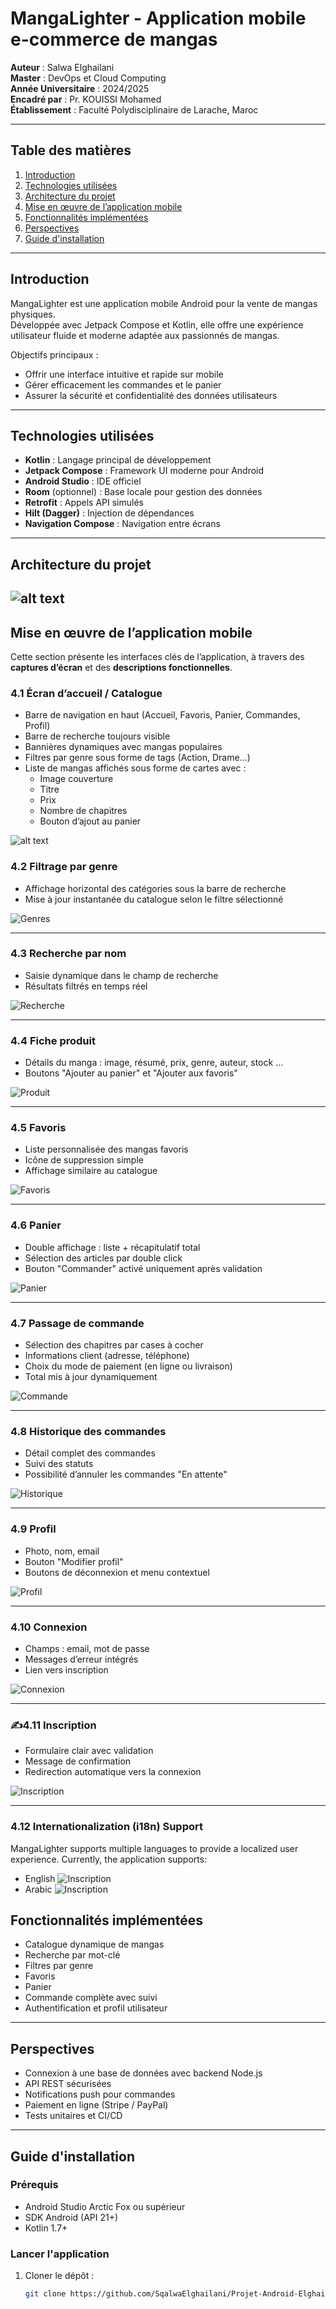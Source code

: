 # MangaLighter - Application mobile e-commerce de mangas

**Auteur** : Salwa Elghailani  
**Master** : DevOps et Cloud Computing  
**Année Universitaire** : 2024/2025  
**Encadré par** : Pr. KOUISSI Mohamed  
**Établissement** : Faculté Polydisciplinaire de Larache, Maroc  

---

## Table des matières
1. [Introduction](#introduction)
2. [Technologies utilisées](#technologies-utilisées)
3. [Architecture du projet](#architecture-du-projet)
4. [Mise en œuvre de l’application mobile](#mise-en-œuvre-de-lapplication-mobile)
4. [Fonctionnalités implémentées](#fonctionnalités-implémentées)
5. [Perspectives](#perspectives)
6. [Guide d'installation](#guide-dinstallation)

---

## Introduction

MangaLighter est une application mobile Android pour la vente de mangas physiques.  
Développée avec Jetpack Compose et Kotlin, elle offre une expérience utilisateur fluide et moderne adaptée aux passionnés de mangas.

Objectifs principaux :  
- Offrir une interface intuitive et rapide sur mobile  
- Gérer efficacement les commandes et le panier  
- Assurer la sécurité et confidentialité des données utilisateurs

---

## Technologies utilisées

- **Kotlin** : Langage principal de développement
- **Jetpack Compose** : Framework UI moderne pour Android
- **Android Studio** : IDE officiel
- **Room** (optionnel) : Base locale pour gestion des données
- **Retrofit** : Appels API simulés
- **Hilt (Dagger)** : Injection de dépendances
- **Navigation Compose** : Navigation entre écrans

---
## Architecture du projet




![alt text](screenshots/figure_1.png)
---
## Mise en œuvre de l’application mobile

Cette section présente les interfaces clés de l’application, à travers des **captures d’écran** et des **descriptions fonctionnelles**.

### 4.1 Écran d’accueil / Catalogue

- Barre de navigation en haut (Accueil, Favoris, Panier, Commandes, Profil)
- Barre de recherche toujours visible
- Bannières dynamiques avec mangas populaires
- Filtres par genre sous forme de tags (Action, Drame…)
- Liste de mangas affichés sous forme de cartes avec :
   - Image couverture
   - Titre
   - Prix
   - Nombre de chapitres
   - Bouton d’ajout au panier


 ![alt text](./screenshots/figure_2.png)

###  4.2 Filtrage par genre

- Affichage horizontal des catégories sous la barre de recherche
- Mise à jour instantanée du catalogue selon le filtre sélectionné

 ![Genres](./screenshots/figure_3.png)

---

### 4.3 Recherche par nom

- Saisie dynamique dans le champ de recherche
- Résultats filtrés en temps réel

![Recherche](./screenshots/figure_4.png)

---

###  4.4 Fiche produit

- Détails du manga : image, résumé, prix, genre, auteur, stock ...
- Boutons "Ajouter au panier" et "Ajouter aux favoris"

![Produit](./screenshots/figure_5.png)

---

### 4.5 Favoris

- Liste personnalisée des mangas favoris
- Icône de suppression simple
- Affichage similaire au catalogue

 ![Favoris](./screenshots/figure_6.png)

---

###  4.6 Panier

- Double affichage : liste + récapitulatif total
- Sélection des articles par double click
- Bouton "Commander" activé uniquement après validation

![Panier](./screenshots/figure_7.png)

---

###  4.7 Passage de commande

- Sélection des chapitres par cases à cocher
- Informations client (adresse, téléphone)
- Choix du mode de paiement (en ligne ou livraison)
- Total mis à jour dynamiquement

 ![Commande](./screenshots/figure_8.png)

---

### 4.8 Historique des commandes

- Détail complet des commandes
- Suivi des statuts
- Possibilité d’annuler les commandes "En attente"

 ![Historique](./screenshots/figure_9.png)

---

###  4.9 Profil

- Photo, nom, email
- Bouton "Modifier profil"
- Boutons de déconnexion et menu contextuel

![Profil](./screenshots/figure_10.png)

---

###  4.10 Connexion

- Champs : email, mot de passe
- Messages d’erreur intégrés
- Lien vers inscription

 ![Connexion](./screenshots/figure_11.png)

---

### ✍4.11 Inscription

- Formulaire clair avec validation
- Message de confirmation
- Redirection automatique vers la connexion

![Inscription](./screenshots/figure_12.png)

---
### 4.12 Internationalization (i18n) Support
MangaLighter supports multiple languages to provide a localized user experience. Currently, the application supports:

- English
  ![Inscription](./screenshots/figure_13.png)
- Arabic
  ![Inscription](./screenshots/figure_14.png)
##  Fonctionnalités implémentées

- Catalogue dynamique de mangas
- Recherche par mot-clé
- Filtres par genre
- Favoris
- Panier
- Commande complète avec suivi
- Authentification et profil utilisateur

---

##  Perspectives

- Connexion à une base de données avec backend Node.js
- API REST sécurisées
- Notifications push pour commandes
- Paiement en ligne (Stripe / PayPal)
- Tests unitaires et CI/CD

---

## Guide d'installation

### Prérequis

- Android Studio Arctic Fox ou supérieur  
- SDK Android (API 21+)  
- Kotlin 1.7+  

### Lancer l'application

1. Cloner le dépôt :  
   ```bash
   git clone https://github.com/SqalwaElghailani/Projet-Android-ElghailaniSalwa.git
